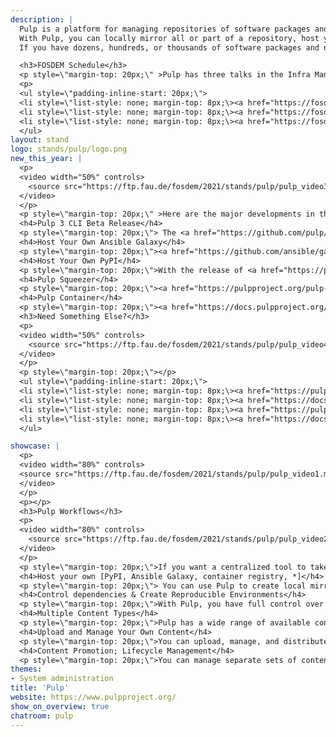 ```yaml
---
description: |
  Pulp is a platform for managing repositories of software packages and making them available to a large number of consumers.
  With Pulp, you can locally mirror all or part of a repository, host your own software packages in repositories, and manage many types of content from multiple sources in one place.
  If you have dozens, hundreds, or thousands of software packages and need a better way to manage them, Pulp can help.

  <h3>FOSDEM Schedule</h3>
  <p style=\"margin-top: 20px;\" >Pulp has three talks in the Infra Management room on Saturday February 6th:</p>
  <p>
  <ul style=\"padding-inline-start: 20px;\">
  <li style=\"list-style: none; margin-top: 8px;\><a href="https://fosdem.org/2021/schedule/event/registrynativedeliverysoftwarecontentpulp3/">Registry native delivery of software content with Pulp3.</a></li>
  <li style=\"list-style: none; margin-top: 8px;\><a href="https://fosdem.org/2021/schedule/event/dontgetstuckonpulp2/">Don't get stuck on Pulp 2!</a></li>
  <li style=\"list-style: none; margin-top: 8px;\><a href="https://fosdem.org/2021/schedule/event/hostyourownansiblegalaxy/">Host your own on-premise Ansible Galaxy.</a></li>
  </ul>
layout: stand
logo: stands/pulp/logo.png
new_this_year: |
  <p>
  <video width="50%" controls>
    <source src="https://ftp.fau.de/fosdem/2021/stands/pulp/pulp_video3.mp4" type="video/mp4">
  </video>
  </p>
  <p style=\"margin-top: 20px;\" >Here are the major developments in the Pulp community since the last FOSDEM:</p>
  <h4>Pulp 3 CLI Beta Release</h4>
  <p style=\"margin-top: 20px;\"> The <a href="https://github.com/pulp/pulp-cli#pulp-command-line-interface">Pulp 3 CLI</a> will greatly help the usability of Pulp 3.</p>
  <h4>Host Your Own Ansible Galaxy</h4>
  <p style=\"margin-top: 20px;\"><a href="https://github.com/ansible/galaxy_ng">Ansible Galaxy_NG </a> is Pulp plugin to support hosting your very own Ansible Galaxy server.</p>
  <h4>Host Your Own PyPI</h4>
  <p style=\"margin-top: 20px;\">With the release of <a href="https://pulp-python.readthedocs.io/en/latest/">Pulp Python 3.0.0</a>, you can mirror the whole of PyPI in just under one hour. </p>
  <h4>Pulp Squeezer</h4>
  <p style=\"margin-top: 20px;\"><a href="https://pulpproject.org/pulp-squeezer/">Pulp Squeezer</a> is an Ansible collection you can use to fetch, upload, organize, and distribute File, Ansible, and Python content.</p>
  <h4>Pulp Container</h4>
  <p style=\"margin-top: 20px;\"><a href="https://docs.pulpproject.org/pulp_container/">Pulp Container</a> you can ship content regardless of how it is packaged (RPM, Python, Ansible) in a container image, and build the image with Pulp.<p>
  <h3>Need Something Else?</h3>
  <p>
  <video width="50%" controls>
    <source src="https://ftp.fau.de/fosdem/2021/stands/pulp/pulp_video4.mp4" type="video/mp4">
  </video>
  </p>
  <p style=\"margin-top: 20px;\"></p>
  <ul style=\"padding-inline-start: 20px;\">
  <li style=\"list-style: none; margin-top: 8px;\><a href="https://pulpproject.org/installation-introduction/">Try Pulp!</a></li>
  <li style=\"list-style: none; margin-top: 8px;\><a href="https://docs.pulpproject.org/pulpcore/">Pulp docs</a></li>
  <li style=\"list-style: none; margin-top: 8px;\><a href="https://pulpproject.org/get_involved/">Get Involved</a></li>
  <li style=\"list-style: none; margin-top: 8px;\><a href="https://docs.pulpproject.org/pulpcore/plugins/index.html#plugin-writer-s-guide">Plugin Writers Guide</a></li>
  </ul>

showcase: |
  <p>
  <video width="80%" controls>
  <source src="https://ftp.fau.de/fosdem/2021/stands/pulp/pulp_video1.mp4" type="video/mp4">
  </video>
  </p>
  <p></p>
  <h3>Pulp Workflows</h3>
  <p>
  <video width="80%" controls>
    <source src="https://ftp.fau.de/fosdem/2021/stands/pulp/pulp_video2.mp4" type="video/mp4">
  </video>
  </p>
  <p style=\"margin-top: 20px;\">If you want a centralized tool to take full control of your software packages, blend and curate content types to suit your exact requirements, and distribute them throughout your organization, Pulp can help. For a more in-depth look at Pulp's workflows, check out our <a href="https://docs.pulpproject.org/pulpcore/workflows/index.html">workflow documentation.</a></p>
  <h4>Host your own [PyPI, Ansible Galaxy, container registry, *]</h4>
  <p style=\"margin-top: 20px;\"> You can use Pulp to create local mirrors of content and distribute that content throughout your organization. </p>
  <h4>Control dependencies & Create Reproducible Environments</h4>
  <p style=\"margin-top: 20px;\">With Pulp, you have full control over dependencies and can curate your content to optimise for your environmental needs.</p>
  <h4>Multiple Content Types</h4>
  <p style=\"margin-top: 20px;\">Pulp has a wide range of available content plugins. Add a plugin for the content types that you want to add. You can also <a href="https://docs.pulpproject.org/pulpcore/plugins/plugin-writer/index.html">write your very own plugin!</a></p>
  <h4>Upload and Manage Your Own Content</h4>
  <p style=\"margin-top: 20px;\">You can upload, manage, and distribute your own content.</p>
  <h4>Content Promotion; Lifecycle Management</h4>
  <p style=\"margin-top: 20px;\">You can manage separate sets of content for different lifecycle environments, for example <i>Dev</i>, <i>Staging</i>, <i>Production</i>, and promote content from one environment to another. </p>
themes:
- System administration
title: 'Pulp'
website: https://www.pulpproject.org/
show_on_overview: true
chatroom: pulp
---
```

